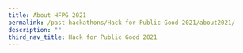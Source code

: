 ```yaml
---
title: About HFPG 2021
permalink: /past-hackathons/Hack-for-Public-Good-2021/about2021/
description: ""
third_nav_title: Hack for Public Good 2021
---
```

